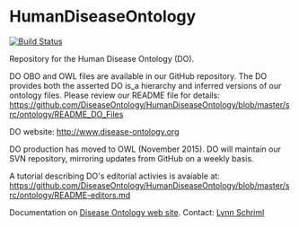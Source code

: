 
# HumanDiseaseOntology

[![Build Status](https://travis-ci.org/DiseaseOntology/HumanDiseaseOntology.svg?branch=master)](https://travis-ci.org/DiseaseOntology/HumanDiseaseOntology)

Repository for the Human Disease Ontology (DO).

DO OBO and OWL files are available in our GitHub repository. 
   The DO provides both the asserted DO is_a hierarchy and inferred versions of our 
   ontology files. Please review our README file for details: https://github.com/DiseaseOntology/HumanDiseaseOntology/blob/master/src/ontology/README_DO_Files

DO website: http://www.disease-ontology.org

DO production has moved to OWL (November 2015).
DO will maintain our SVN repository, 
mirroring updates from GitHub on a weekly basis. 

A tutorial describing DO's editorial activies is avaiable at: 
https://github.com/DiseaseOntology/HumanDiseaseOntology/blob/master/src/ontology/README-editors.md

Documentation on [Disease Ontology web site](http://disease-ontology.org).
Contact: [Lynn Schriml](mailto:lynn.schriml@gmail.com)

